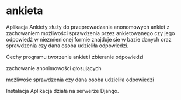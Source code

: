 # ankieta
Aplikacja Ankiety służy do przeprowadzania anonomowych ankiet z zachowaniem możliwości sprawdzenia przez ankietowanego czy jego odpowiedź w niezmienionej formie znajduje sie w bazie danych oraz sprawdzenia czy dana osoba udzieliła odpowiedzi.

Cechy programu
tworzenie ankiet i zbieranie odpowiedzi

zachowanie anonimowości głosujących

możliwośc sprawdzenia czy dana osoba udzieliła odpowiedzi

Instalacja
Aplikacja działa na serwerze Django.
